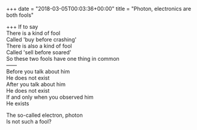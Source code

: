 +++
date = "2018-03-05T00:03:36+00:00"
title = "Photon, electronics are both fools"

+++
If to say  
There is a kind of fool  
Called 'buy before crashing'  
There is also a kind of fool  
Called 'sell before soared'  
So these two fools have one thing in common  
——  
Before you talk about him  
He does not exist  
After you talk about him  
He does not exist  
If and only when you observed him  
He exists  
  
The so-called electron, photon  
Is not such a fool?  